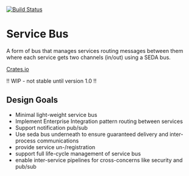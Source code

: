 [![Build Status](https://travis-ci.com/resolvingarchitecture/service-bus.svg?branch=master)](https://travis-ci.com/resolvingarchitecture/service-bus)
# Service Bus
A form of bus that manages services routing messages between them where each service gets two channels (in/out)
using a SEDA bus.

[Crates.io](https://crates.io/crates/service_bus)

!! WIP - not stable until version 1.0 !!

## Design Goals

* Minimal light-weight service bus
* Implement Enterprise Integration pattern routing between services
* Support notification pub/sub
* Use seda bus underneath to ensure guaranteed delivery and inter-process communications
* provide service un-/registration
* support full life-cycle management of service bus
* enable inter-service pipelines for cross-concerns like security and pub/sub